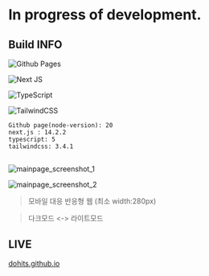 # In progress of development.

## Build INFO

<div className="flex flex-wrap">

  ![Github Pages](https://img.shields.io/badge/github%20pages-121013?style=for-the-badge&logo=github&logoColor=white)
  
  ![Next JS](https://img.shields.io/badge/Next-black?style=for-the-badge&logo=next.js&logoColor=white) 
  
  ![TypeScript](https://img.shields.io/badge/typescript-%23007ACC.svg?style=for-the-badge&logo=typescript&logoColor=white)

  ![TailwindCSS](https://img.shields.io/badge/tailwindcss-%2338B2AC.svg?style=for-the-badge&logo=tailwind-css&logoColor=white)

</div>

```text
Github page(node-version): 20
next.js : 14.2.2
typescript: 5
tailwindcss: 3.4.1
```

## 

![mainpage_screenshot_1](https://dohits.github.io/images/mainpage_screenshot_1.png)

![mainpage_screenshot_2](https://dohits.github.io/images/mainpage_screenshot_2.png)

> 모바일 대응 반응형 웹 (최소 width:280px)

> 다크모드 <-> 라이트모드

## LIVE

[dohits.github.io](https://dohits.github.io)